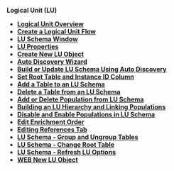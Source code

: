 
<strong>Logical Unit (LU)<strong>
<ul>
      <li><a href="/articles/03_logical_units/01_LU_overview.md">Logical Unit Overview</a></li>
      <li><a href="/articles/03_logical_units/02_create_a_logical_unit_flow.md">Create a Logical Unit Flow</li>
<li><a href="/articles/03_logical_units/03_LU_schema_window.md">LU Schema Window</li>
      <studio><li><a href="/articles/03_logical_units/04_LU_properties.md">LU Properties</a></li></studio>
<web> <li><a href="/articles/03_logical_units/05_create_a_new_LU_object.md">Create New LU Object</a></li></web>
<li><a href="/articles/03_logical_units/06_auto_discovery_wizard.md">Auto Discovery Wizard</a></li>
<li><a href="/articles/03_logical_units/07_build__or_update_an_LU_schema.md">Build or Update LU Schema Using Auto Discovery</a></li>
<li><a href="/articles/03_logical_units/08_define_root_table_and_instance_ID_LU_schema.md">Set Root Table and Instance ID Column</a></li>
<li><a href="/articles/03_logical_units/09_add_table_to_a_schema.md">Add a Table to an LU Schema</a></li>
<li><a href="/articles/03_logical_units/10_delete_table_from_a_schema.md">Delete a Table from an LU Schema</a></li>
<li><a href="/articles/03_logical_units/11_add_delete_table_population.md">Add or Delete Population from LU Schema</a></li>
<li><a href="/articles/03_logical_units/12_LU_hierarchy_and_linking_table_population.md">Building an LU Hierarchy and Linking Populations</a></li>
<li><a href="/articles/03_logical_units/13_disable_enable_populations_in_schema.md">Disable and Enable Populations in LU Schema</a></li>
<li><a href="/articles/03_logical_units/14_edit%20enrichment%20order.md">Edit Enrichment Order</a></li>
<li><a href="/articles/03_logical_units/15_LU_schema_edit_reference_tab.md">Editing References Tab</a></li>
<li><a href="/articles/03_logical_units/16_LU_schema_group_and_ungroup_tables.md">LU Schema - Group and Ungroup Tables</a></li>
<li><a href="/articles/03_logical_units/17_LU_schema_change_root_table.md">LU Schema - Change Root Table</a></li>
<li><a href="/articles/03_logical_units/18_LU_schema_refresh_LU_options.md">LU Schema - Refresh LU Options</a></li>
<web> <li><a href="/articles/03_logical_units/19_Web_LU_object.md">WEB New LU Object</a></li></web>
</ul>






